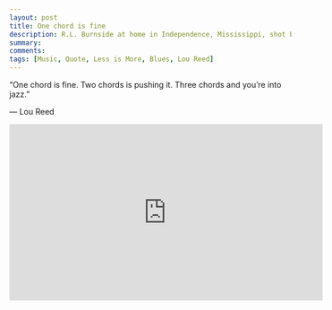 ```yaml
---
layout: post
title: One chord is fine
description: R.L. Burnside at home in Independence, Mississippi, shot by Alan Lomax, Worth Long, and John Bishop in August, 1978.
summary: 
comments: 
tags: [Music, Quote, Less is More, Blues, Lou Reed]
---
```


“One chord is fine. Two chords is pushing it. Three chords and you’re into jazz.”

— Lou Reed

<div class="youtube-embed-container">
	<iframe width="560" height="315" src="https://www.youtube.com/embed/K_DOnKJ232M" title="YouTube video player" frameborder="0" allow="accelerometer; autoplay; clipboard-write; encrypted-media; gyroscope; picture-in-picture" allowfullscreen></iframe>
</div>
